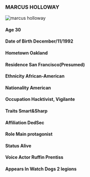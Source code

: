 ### MARCUS HOLLOWAY
![marcus holloway](https://static.wikia.nocookie.net/watchdogs_gamepedia/images/f/fc/WD2_Portrait_Marcus_Holloway.png/revision/latest/scale-to-width-down/300?cb=20160829210556)

#### Age                           30
#### Date of Birth                 December/11/1992
#### Hometown                      Oakland
#### Residence                     San Francisco(Presumed)
#### Ethnicity                     African-American
#### Nationality                   American
#### Occupation                    Hacktivist, Vigilante
#### Traits                        Smart&Sharp
#### Affiliation                   DedSec
#### Role                          Main protagonist
#### Status                        Alive
#### Voice Actor                   Ruffin Prentiss
#### Appears In                    Watch Dogs 2 legions
